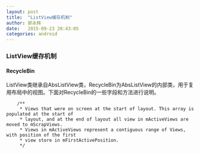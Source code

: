 ```yaml
---
layout: post
title:  "ListView缓存机制"
author: 郭永辉
date:   2015-09-23 20:43:05
categories: android
---
```


### ListView缓存机制

#### RecycleBin

ListView类继承自AbsListView类，RecycleBin为AbsListView的内部类，用于复用布局中的视图。下面对RecycleBin的一些字段和方法进行说明。

		/**
         * Views that were on screen at the start of layout. This array is populated at the start of
         * layout, and at the end of layout all view in mActiveViews are moved to mScrapViews.
         * Views in mActiveViews represent a contiguous range of Views, with position of the first
         * view store in mFirstActivePosition.
         */